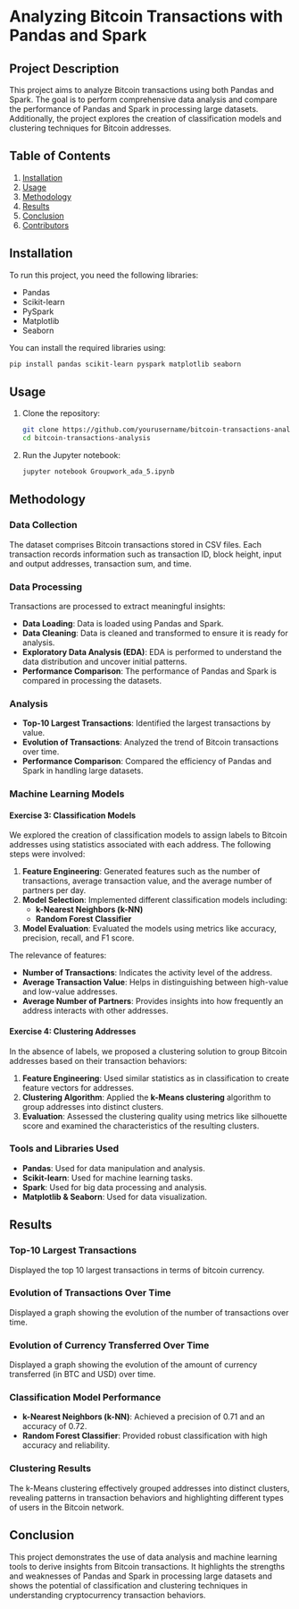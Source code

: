 # Analyzing Bitcoin Transactions with Pandas and Spark

## Project Description
This project aims to analyze Bitcoin transactions using both Pandas and Spark. The goal is to perform comprehensive data analysis and compare the performance of Pandas and Spark in processing large datasets. Additionally, the project explores the creation of classification models and clustering techniques for Bitcoin addresses.

## Table of Contents
1. [Installation](#installation)
2. [Usage](#usage)
3. [Methodology](#methodology)
4. [Results](#results)
5. [Conclusion](#conclusion)
6. [Contributors](#contributors)

## Installation
To run this project, you need the following libraries:
- Pandas
- Scikit-learn
- PySpark
- Matplotlib
- Seaborn

You can install the required libraries using:
```bash
pip install pandas scikit-learn pyspark matplotlib seaborn
```

## Usage
1. Clone the repository:
   ```bash
   git clone https://github.com/yourusername/bitcoin-transactions-analysis.git
   cd bitcoin-transactions-analysis
   ```
2. Run the Jupyter notebook:
   ```bash
   jupyter notebook Groupwork_ada_5.ipynb
   ```

## Methodology
### Data Collection
The dataset comprises Bitcoin transactions stored in CSV files. Each transaction records information such as transaction ID, block height, input and output addresses, transaction sum, and time.

### Data Processing
Transactions are processed to extract meaningful insights:
- **Data Loading**: Data is loaded using Pandas and Spark.
- **Data Cleaning**: Data is cleaned and transformed to ensure it is ready for analysis.
- **Exploratory Data Analysis (EDA)**: EDA is performed to understand the data distribution and uncover initial patterns.
- **Performance Comparison**: The performance of Pandas and Spark is compared in processing the datasets.

### Analysis
- **Top-10 Largest Transactions**: Identified the largest transactions by value.
- **Evolution of Transactions**: Analyzed the trend of Bitcoin transactions over time.
- **Performance Comparison**: Compared the efficiency of Pandas and Spark in handling large datasets.

### Machine Learning Models
#### Exercise 3: Classification Models
We explored the creation of classification models to assign labels to Bitcoin addresses using statistics associated with each address. The following steps were involved:
1. **Feature Engineering**: Generated features such as the number of transactions, average transaction value, and the average number of partners per day.
2. **Model Selection**: Implemented different classification models including:
   - **k-Nearest Neighbors (k-NN)**
   - **Random Forest Classifier**
3. **Model Evaluation**: Evaluated the models using metrics like accuracy, precision, recall, and F1 score.

The relevance of features:
- **Number of Transactions**: Indicates the activity level of the address.
- **Average Transaction Value**: Helps in distinguishing between high-value and low-value addresses.
- **Average Number of Partners**: Provides insights into how frequently an address interacts with other addresses.

#### Exercise 4: Clustering Addresses
In the absence of labels, we proposed a clustering solution to group Bitcoin addresses based on their transaction behaviors:
1. **Feature Engineering**: Used similar statistics as in classification to create feature vectors for addresses.
2. **Clustering Algorithm**: Applied the **k-Means clustering** algorithm to group addresses into distinct clusters.
3. **Evaluation**: Assessed the clustering quality using metrics like silhouette score and examined the characteristics of the resulting clusters.

### Tools and Libraries Used
- **Pandas**: Used for data manipulation and analysis.
- **Scikit-learn**: Used for machine learning tasks.
- **Spark**: Used for big data processing and analysis.
- **Matplotlib & Seaborn**: Used for data visualization.

## Results
### Top-10 Largest Transactions
Displayed the top 10 largest transactions in terms of bitcoin currency.

### Evolution of Transactions Over Time
Displayed a graph showing the evolution of the number of transactions over time.

### Evolution of Currency Transferred Over Time
Displayed a graph showing the evolution of the amount of currency transferred (in BTC and USD) over time.

### Classification Model Performance
- **k-Nearest Neighbors (k-NN)**: Achieved a precision of 0.71 and an accuracy of 0.72.
- **Random Forest Classifier**: Provided robust classification with high accuracy and reliability.

### Clustering Results
The k-Means clustering effectively grouped addresses into distinct clusters, revealing patterns in transaction behaviors and highlighting different types of users in the Bitcoin network.

## Conclusion
This project demonstrates the use of data analysis and machine learning tools to derive insights from Bitcoin transactions. It highlights the strengths and weaknesses of Pandas and Spark in processing large datasets and shows the potential of classification and clustering techniques in understanding cryptocurrency transaction behaviors.
